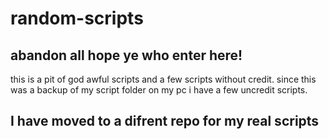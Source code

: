 # random-scripts

## abandon all hope ye who enter here!
this is a pit of god awful scripts and a few scripts without credit.
since this was a backup of my script folder on my pc i have a few uncredit scripts.

## I have moved to a difrent repo for my real scripts
